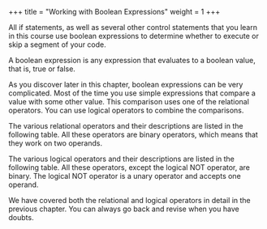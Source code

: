 +++
title = "Working with Boolean Expressions"
weight = 1
+++

All if statements, as well as several other control statements that you
learn in this course use boolean expressions to determine whether to execute
or skip a segment of your code.

A boolean expression is any expression that evaluates to a
boolean value, that is, true or false.

As you discover later in this chapter, boolean expressions can be very
complicated. Most of the time you use simple expressions that
compare a value with some other value. This comparison uses one of the
relational operators. You can use logical operators to combine the
comparisons.

The various relational operators and their descriptions are listed in
the following table. All these operators are binary operators, which means
that they work on two operands.

The various logical operators and their descriptions are listed in the
following table. All these operators, except the logical NOT operator,
are binary. The logical NOT operator is a unary operator and accepts
one operand.

We have covered both the relational and logical operators in detail in the
previous chapter. You can always go back and revise when you have doubts.
